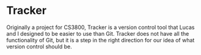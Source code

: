 # Tracker

Originally a project for CS3800, Tracker is a version control tool that Lucas and I designed to be easier to use than Git.  Tracker does not have all the functionality of Git, but it is a step in the right direction for our idea of what version control should be.
